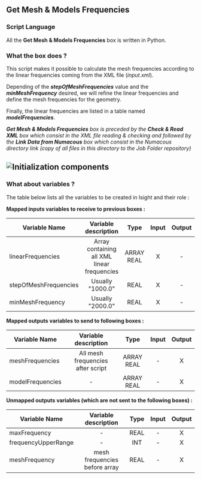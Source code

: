 ## Get Mesh & Models Frequencies
### Script Language

All the __Get Mesh & Models Frequencies__ box is written in Python.
### What the box does ?


This script makes it possible to calculate the mesh frequencies according to the linear frequencies coming from the XML file (*input.xml*).

Depending of the *__stepOfMeshFrequencies__* value and the *__minMeshFrequency__* desired, we will refine the linear frequencies and define the mesh frequencies for the geometry.

Finally, the linear frequencies are listed in a table named *__modelFrequencies__*.

*__Get Mesh & Models Frequencies__ box is preceded by the __Check & Read XML__ box which consist in the XML file reading & checking and followed by the __Link Data from Numacous__ box which consist in the Numacous directory link (copy of all files in this directory to the Job Folder repository)*

![Initialization components](https://user-images.githubusercontent.com/45098441/72733887-149ba080-3b99-11ea-8a0b-7e1238c4e042.jpeg)
----------------------------

### What about variables ?

The table below lists all the variables to be created in Isight and their role :

__Mapped inputs variables to receive to previous boxes :__ 

| Variable Name | Variable description | Type | Input | Output |
| ------ | :------------: | :------: | :------: |  :------: |
| linearFrequencies | Array containing all XML linear frequencies | ARRAY REAL | X |- |
| stepOfMeshFrequencies | Usually "1000.0" | REAL | X |- |
| minMeshFrequency | Usually "2000.0" | REAL | X | - |


__Mapped outputs variables to send to following boxes :__

| Variable Name | Variable description | Type | Input | Output |
| ------ | :------------: | :------: | :------: |  :------: |
| meshFrequencies | All mesh frequencies after script | ARRAY REAL | - | X |
| modelFrequencies | - | ARRAY REAL | - | X |




__Unmapped outputs variables (which are not sent to the following boxes) :__

| Variable Name | Variable description | Type | Input | Output |
| ------ | :------------: | :------: | :------: |  :------: |
| maxFrequency | - | REAL | - | X |
| frequencyUpperRange | - | INT | - | X |
| meshFrequency | mesh frequencies before array | REAL | - | X |

